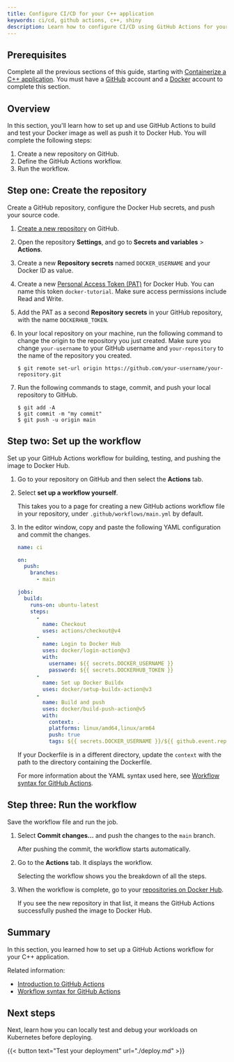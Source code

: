 ```yaml
---
title: Configure CI/CD for your C++ application
keywords: ci/cd, github actions, c++, shiny
description: Learn how to configure CI/CD using GitHub Actions for your C++ application.
---
```


## Prerequisites

Complete all the previous sections of this guide, starting with [Containerize a C++ application](containerize.md). You must have a [GitHub](https://github.com/signup) account and a [Docker](https://hub.docker.com/signup) account to complete this section.

## Overview

In this section, you'll learn how to set up and use GitHub Actions to build and test your Docker image as well as push it to Docker Hub. You will complete the following steps:

1. Create a new repository on GitHub.
2. Define the GitHub Actions workflow.
3. Run the workflow.

## Step one: Create the repository

Create a GitHub repository, configure the Docker Hub secrets, and push your source code.

1. [Create a new repository](https://github.com/new) on GitHub.

2. Open the repository **Settings**, and go to **Secrets and variables** >
   **Actions**.

3. Create a new **Repository secrets** named `DOCKER_USERNAME` and your Docker ID as value.

4. Create a new [Personal Access Token (PAT)](../../security/for-developers/access-tokens.md/#create-an-access-token) for Docker Hub. You can name this token `docker-tutorial`. Make sure access permissions include Read and Write.

5. Add the PAT as a second **Repository secrets** in your GitHub repository, with the name
   `DOCKERHUB_TOKEN`.

6. In your local repository on your machine, run the following command to change
   the origin to the repository you just created. Make sure you change
   `your-username` to your GitHub username and `your-repository` to the name of
   the repository you created.

   ```console
   $ git remote set-url origin https://github.com/your-username/your-repository.git
   ```

7. Run the following commands to stage, commit, and push your local repository to GitHub.

   ```console
   $ git add -A
   $ git commit -m "my commit"
   $ git push -u origin main
   ```

## Step two: Set up the workflow

Set up your GitHub Actions workflow for building, testing, and pushing the image
to Docker Hub.

1. Go to your repository on GitHub and then select the **Actions** tab.

2. Select **set up a workflow yourself**.

   This takes you to a page for creating a new GitHub actions workflow file in
   your repository, under `.github/workflows/main.yml` by default.

3. In the editor window, copy and paste the following YAML configuration and commit the changes.

   ```yaml
   name: ci
   
   on:
     push:
       branches:
         - main
   
   jobs:
     build:
       runs-on: ubuntu-latest
       steps:
         -
           name: Checkout
           uses: actions/checkout@v4
         -
           name: Login to Docker Hub
           uses: docker/login-action@v3
           with:
             username: ${{ secrets.DOCKER_USERNAME }}
             password: ${{ secrets.DOCKERHUB_TOKEN }}
         -
           name: Set up Docker Buildx
           uses: docker/setup-buildx-action@v3
         -
           name: Build and push
           uses: docker/build-push-action@v5
           with:
             context: .
             platforms: linux/amd64,linux/arm64
             push: true
             tags: ${{ secrets.DOCKER_USERNAME }}/${{ github.event.repository.name }}:latest
   ```

   If your Dockerfile is in a different directory, update the `context` with the path to the directory containing the Dockerfile. 

   For more information about the YAML syntax used here, see [Workflow syntax for GitHub Actions](https://docs.github.com/en/actions/using-workflows/workflow-syntax-for-github-actions).

## Step three: Run the workflow

Save the workflow file and run the job.

1. Select **Commit changes...** and push the changes to the `main` branch.

   After pushing the commit, the workflow starts automatically.

2. Go to the **Actions** tab. It displays the workflow.

   Selecting the workflow shows you the breakdown of all the steps.

3. When the workflow is complete, go to your
   [repositories on Docker Hub](https://hub.docker.com/repositories).

   If you see the new repository in that list, it means the GitHub Actions
   successfully pushed the image to Docker Hub.

## Summary

In this section, you learned how to set up a GitHub Actions workflow for your C++ application.

Related information:
 - [Introduction to GitHub Actions](../../build/ci/github-actions/index.md)
 - [Workflow syntax for GitHub Actions](https://docs.github.com/en/actions/using-workflows/workflow-syntax-for-github-actions)

## Next steps

Next, learn how you can locally test and debug your workloads on Kubernetes before deploying.

{{< button text="Test your deployment" url="./deploy.md" >}}

